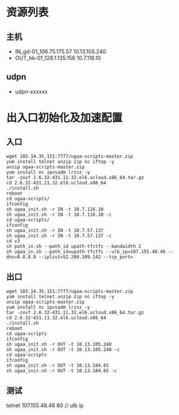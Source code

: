 # 资源列表
## 主机
- IN_gd-01_106.75.175.57	10.13.105.240
- OUT_hk-01_128.1.135.156	10.7.116.10

## udpn
- udpn-xxxxxx

# 出入口初始化及加速配置
## 入口
```shell
wget 103.14.35.151:7777/ugaa-scripts-master.zip
yum install telnet unzip zip nc iftop -y
unzip ugaa-scripts-master.zip
yum install nc ipvsadm lrzsz -y
tar -zxvf 2.6.32-431.11.32.el6.ucloud.x86_64.tar.gz
cd 2.6.32-431.11.32.el6.ucloud.x86_64
./install.sh
reboot
cd ugaa-scripts/
ifconfig
sh ugaa_init.sh -r IN -t 10.7.116.10
sh ugaa_init.sh -r IN -t 10.7.116.10 -c
cd ugaa-scripts/
ifconfig
sh ugaa_init.sh -r IN -t 10.7.57.137
sh ugaa_init.sh -r IN -t 10.7.57.137 -c
cd v3
sh path_in.sh --path_id upath-tfctfc --bandwidth 2
sh ugaa_in.sh --path_id=upath-tfctfc --ulb_ip=107.155.48.46 --dns=8.8.8.8 --iplist=52.200.109.142 --tcp_port=
```

## 出口
```shell
wget 103.14.35.151:7777/ugaa-scripts-master.zip
yum install telnet unzip zip nc iftop -y
unzip ugaa-scripts-master.zip
yum install nc ipvsadm lrzsz -y
tar -zxvf 2.6.32-431.11.32.el6.ucloud.x86_64.tar.gz
cd 2.6.32-431.11.32.el6.ucloud.x86_64
./install.sh
reboot
cd ugaa-scripts
ifconfig
sh ugaa_init.sh -r OUT -t 10.13.105.240
sh ugaa_init.sh -r OUT -t 10.13.105.240 -c
cd ugaa-scripts
ifconfig
sh ugaa_init.sh -r OUT -t 10.13.184.65
sh ugaa_init.sh -r OUT -t 10.13.184.65 -c
```

## 测试
telnet 107.155.48.46 80 // ulb ip

